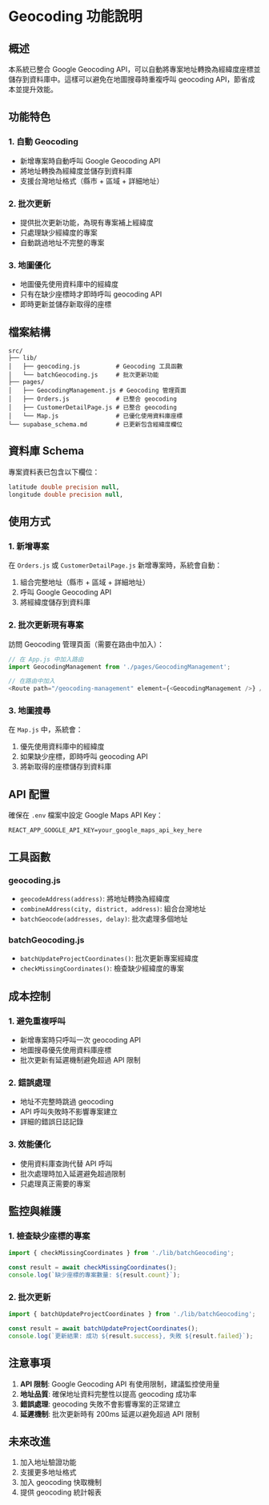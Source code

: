 # Geocoding 功能說明

## 概述

本系統已整合 Google Geocoding API，可以自動將專案地址轉換為經緯度座標並儲存到資料庫中。這樣可以避免在地圖搜尋時重複呼叫 geocoding API，節省成本並提升效能。

## 功能特色

### 1. 自動 Geocoding
- 新增專案時自動呼叫 Google Geocoding API
- 將地址轉換為經緯度並儲存到資料庫
- 支援台灣地址格式（縣市 + 區域 + 詳細地址）

### 2. 批次更新
- 提供批次更新功能，為現有專案補上經緯度
- 只處理缺少經緯度的專案
- 自動跳過地址不完整的專案

### 3. 地圖優化
- 地圖優先使用資料庫中的經緯度
- 只有在缺少座標時才即時呼叫 geocoding API
- 即時更新並儲存新取得的座標

## 檔案結構

```
src/
├── lib/
│   ├── geocoding.js          # Geocoding 工具函數
│   └── batchGeocoding.js     # 批次更新功能
├── pages/
│   ├── GeocodingManagement.js # Geocoding 管理頁面
│   ├── Orders.js             # 已整合 geocoding
│   ├── CustomerDetailPage.js # 已整合 geocoding
│   └── Map.js                # 已優化使用資料庫座標
└── supabase_schema.md        # 已更新包含經緯度欄位
```

## 資料庫 Schema

專案資料表已包含以下欄位：
```sql
latitude double precision null,
longitude double precision null,
```

## 使用方式

### 1. 新增專案
在 `Orders.js` 或 `CustomerDetailPage.js` 新增專案時，系統會自動：
1. 組合完整地址（縣市 + 區域 + 詳細地址）
2. 呼叫 Google Geocoding API
3. 將經緯度儲存到資料庫

### 2. 批次更新現有專案
訪問 Geocoding 管理頁面（需要在路由中加入）：
```javascript
// 在 App.js 中加入路由
import GeocodingManagement from './pages/GeocodingManagement';

// 在路由中加入
<Route path="/geocoding-management" element={<GeocodingManagement />} />
```

### 3. 地圖搜尋
在 `Map.js` 中，系統會：
1. 優先使用資料庫中的經緯度
2. 如果缺少座標，即時呼叫 geocoding API
3. 將新取得的座標儲存到資料庫

## API 配置

確保在 `.env` 檔案中設定 Google Maps API Key：
```
REACT_APP_GOOGLE_API_KEY=your_google_maps_api_key_here
```

## 工具函數

### geocoding.js
- `geocodeAddress(address)`: 將地址轉換為經緯度
- `combineAddress(city, district, address)`: 組合台灣地址
- `batchGeocode(addresses, delay)`: 批次處理多個地址

### batchGeocoding.js
- `batchUpdateProjectCoordinates()`: 批次更新專案經緯度
- `checkMissingCoordinates()`: 檢查缺少經緯度的專案

## 成本控制

### 1. 避免重複呼叫
- 新增專案時只呼叫一次 geocoding API
- 地圖搜尋優先使用資料庫座標
- 批次更新有延遲機制避免超過 API 限制

### 2. 錯誤處理
- 地址不完整時跳過 geocoding
- API 呼叫失敗時不影響專案建立
- 詳細的錯誤日誌記錄

### 3. 效能優化
- 使用資料庫查詢代替 API 呼叫
- 批次處理時加入延遲避免超過限制
- 只處理真正需要的專案

## 監控與維護

### 1. 檢查缺少座標的專案
```javascript
import { checkMissingCoordinates } from './lib/batchGeocoding';

const result = await checkMissingCoordinates();
console.log(`缺少座標的專案數量: ${result.count}`);
```

### 2. 批次更新
```javascript
import { batchUpdateProjectCoordinates } from './lib/batchGeocoding';

const result = await batchUpdateProjectCoordinates();
console.log(`更新結果: 成功 ${result.success}, 失敗 ${result.failed}`);
```

## 注意事項

1. **API 限制**: Google Geocoding API 有使用限制，建議監控使用量
2. **地址品質**: 確保地址資料完整性以提高 geocoding 成功率
3. **錯誤處理**: geocoding 失敗不會影響專案的正常建立
4. **延遲機制**: 批次更新時有 200ms 延遲以避免超過 API 限制

## 未來改進

1. 加入地址驗證功能
2. 支援更多地址格式
3. 加入 geocoding 快取機制
4. 提供 geocoding 統計報表 